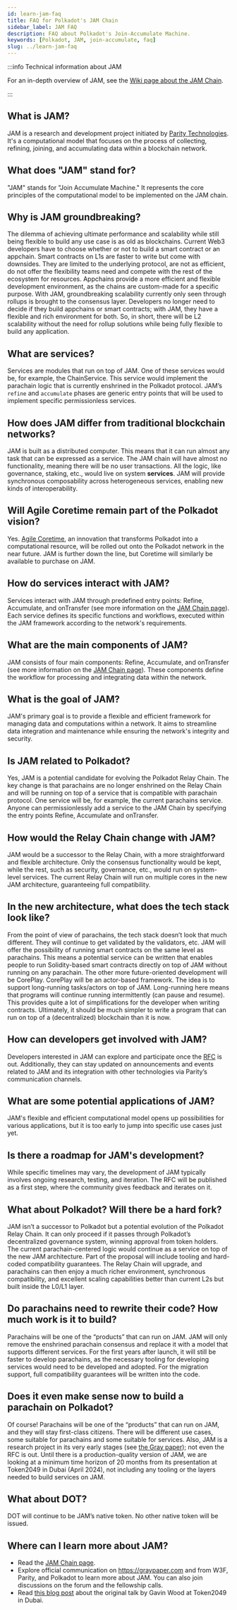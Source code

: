 ```yaml
---
id: learn-jam-faq
title: FAQ for Polkadot's JAM Chain
sidebar_label: JAM FAQ
description: FAQ about Polkadot's Join-Accumulate Machine.
keywords: [Polkadot, JAM, join-accumulate, faq]
slug: ../learn-jam-faq
---
```


:::info Technical information about JAM

For an in-depth overview of JAM, see the [Wiki page about the JAM Chain](./learn-jam-chain.md).

:::

## What is JAM?

JAM is a research and development project initiated by
[Parity Technologies](https://www.parity.io/). It's a computational model that focuses on the
process of collecting, refining, joining, and accumulating data within a blockchain network.

## What does "JAM" stand for?

"JAM" stands for "Join Accumulate Machine." It represents the core principles of the computational
model to be implemented on the JAM chain.

## Why is JAM groundbreaking?

The dilemma of achieving ultimate performance and scalability while still being flexible to build
any use case is as old as blockchains. Current Web3 developers have to choose whether or not to
build a smart contract or an appchain. Smart contracts on L1s are faster to write but come with
downsides. They are limited to the underlying protocol, are not as efficient, do not offer the
flexibility teams need and compete with the rest of the ecosystem for resources. Appchains provide a
more efficient and flexible development environment, as the chains are custom-made for a specific
purpose. With JAM, groundbreaking scalability currently only seen through rollups is brought to the
consensus layer. Developers no longer need to decide if they build appchains or smart contracts;
with JAM, they have a flexible and rich environment for both. So, in short, there will be L2
scalability without the need for rollup solutions while being fully flexible to build any
application.

## What are services?

Services are modules that run on top of JAM. One of these services would be, for example, the
ChainService. This service would implement the parachain logic that is currently enshrined in the
Polkadot protocol. JAM’s `refine` and `accumulate` phases are generic entry points that will be used
to implement specific permissionless services.

## How does JAM differ from traditional blockchain networks?

JAM is built as a distributed computer. This means that it can run almost any task that can be
expressed as a service. The JAM chain will have almost no functionality, meaning there will be no
user transactions. All the logic, like governance, staking, etc., would live on system **services**.
JAM will provide synchronous composability across heterogeneous services, enabling new kinds of
interoperability.

## Will Agile Coretime remain part of the Polkadot vision?

Yes. [Agile Coretime](./learn-agile-coretime.md), an innovation that transforms Polkadot into a
computational resource, will be rolled out onto the Polkadot network in the near future. JAM is
further down the line, but Coretime will similarly be available to purchase on JAM.

## How do services interact with JAM?

Services interact with JAM through predefined entry points: Refine, Accumulate, and onTransfer (see
more information on the [JAM Chain page](./learn-jam-chain.md#service-entry-points)). Each service
defines its specific functions and workflows, executed within the JAM framework according to the
network's requirements.

## What are the main components of JAM?

JAM consists of four main components: Refine, Accumulate, and onTransfer (see more information on
the [JAM Chain page](./learn-jam-chain.md#service-entry-points)). These components define the
workflow for processing and integrating data within the network.

## What is the goal of JAM?

JAM's primary goal is to provide a flexible and efficient framework for managing data and
computations within a network. It aims to streamline data integration and maintenance while ensuring
the network's integrity and security.

## Is JAM related to Polkadot?

Yes, JAM is a potential candidate for evolving the Polkadot Relay Chain. The key change is that
parachains are no longer enshrined on the Relay Chain and will be running on top of a service that
is compatible with parachain protocol. One service will be, for example, the current parachains
service. Anyone can permissionlessly add a service to the JAM Chain by specifying the entry points
Refine, Accumulate and onTransfer.

## How would the Relay Chain change with JAM?

JAM would be a successor to the Relay Chain, with a more straightforward and flexible architecture.
Only the consensus functionality would be kept, while the rest, such as security, governance, etc.,
would run on system-level services. The current Relay Chain will run on multiple cores in the new
JAM architecture, guaranteeing full compatibility.

## In the new architecture, what does the tech stack look like?

From the point of view of parachains, the tech stack doesn’t look that much different. They will
continue to get validated by the validators, etc. JAM will offer the possibility of running smart
contracts on the same level as parachains. This means a potential service can be written that
enables people to run Solidity-based smart contracts directly on top of JAM without running on any
parachain. The other more future-oriented development will be CorePlay. CorePlay will be an
actor-based framework. The idea is to support long-running tasks/actors on top of JAM. Long-running
here means that programs will continue running intermittently (can pause and resume). This provides
quite a lot of simplifications for the developer when writing contracts. Ultimately, it should be
much simpler to write a program that can run on top of a (decentralized) blockchain than it is now.

## How can developers get involved with JAM?

Developers interested in JAM can explore and participate once the
[RFC](../general/start-building.md#requests-for-comment-rfcs) is out. Additionally, they can stay
updated on announcements and events related to JAM and its integration with other technologies via
Parity’s communication channels.

## What are some potential applications of JAM?

JAM's flexible and efficient computational model opens up possibilities for various applications,
but it is too early to jump into specific use cases just yet.

## Is there a roadmap for JAM's development?

While specific timelines may vary, the development of JAM typically involves ongoing research,
testing, and iteration. The RFC will be published as a first step, where the community gives
feedback and iterates on it. 

## What about Polkadot? Will there be a hard fork?

JAM isn’t a successor to Polkadot but a potential evolution of the Polkadot Relay Chain. It can only
proceed if it passes through Polkadot’s decentralized governance system, winning approval from token
holders. The current parachain-centered logic would continue as a service on top of the new JAM
architecture. Part of the proposal will include tooling and hard-coded compatibility guarantees. The
Relay Chain will upgrade, and parachains can then enjoy a much richer environment, synchronous
compatibility, and excellent scaling capabilities better than current L2s but built inside the L0/L1
layer.

## Do parachains need to rewrite their code? How much work is it to build?

Parachains will be one of the “products” that can run on JAM. JAM will only remove the enshrined
parachain consensus and replace it with a model that supports different services. For the first
years after launch, it will still be faster to develop parachains, as the necessary tooling for
developing services would need to be developed and adopted. For the migration support, full
compatibility guarantees will be written into the code.

## Does it even make sense now to build a parachain on Polkadot?

Of course! Parachains will be one of the “products” that can run on JAM, and they will stay
first-class citizens. There will be different use cases, some suitable for parachains and some
suitable for services. Also, JAM is a research project in its very early stages (see
[the Gray paper](https://graypaper.com/)); not even the RFC is out. Until there is a
production-quality version of JAM, we are looking at a minimum time horizon of 20 months from its
presentation at Token2049 in Dubai (April 2024), not including any tooling or the layers needed to
build services on JAM.

## What about DOT?

DOT will continue to be JAM’s native token. No other native token will be issued.

## Where can I learn more about JAM?

- Read the [JAM Chain page](./learn-jam-chain.md).
- Explore official communication on https://graypaper.com and from W3F, Parity, and Polkadot to
  learn more about JAM. You can also join discussions on the forum and the fellowship calls.
- Read
  [this blog post](https://grillapp.net/@filippoweb3/gavin-s-talk-about-jam-at-token2049-dubai-136004?ref=10124)
  about the original talk by Gavin Wood at Token2049 in Dubai.
